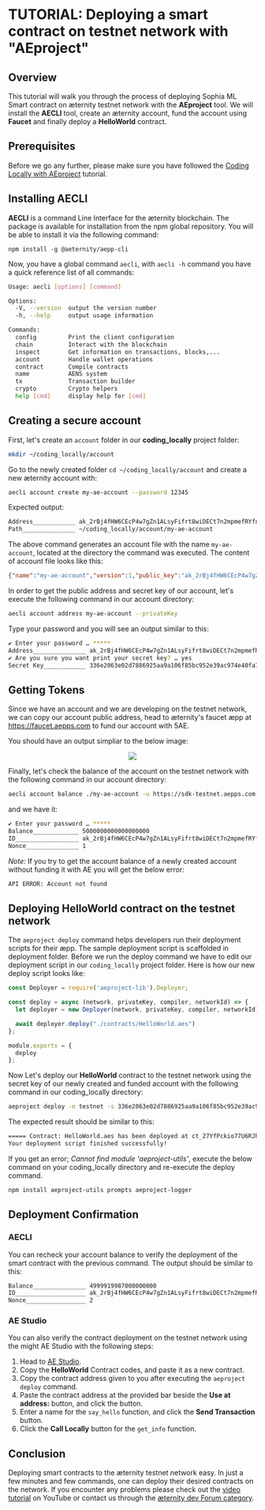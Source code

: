 # TUTORIAL: Deploying a smart contract on testnet network with "AEproject"
## Overview
This tutorial will walk you through the process of deploying Sophia ML Smart contract on æternity testnet network with the **AEproject** tool. We will install the **AECLI** tool, create an æternity account, fund the account using **Faucet** and finally deploy a **HelloWorld** contract.

## Prerequisites
Before we go any further, please make sure you have followed the <a href="../coding-locally-with-aeproject" target="_blank">Coding Locally with AEproject</a> tutorial.

## Installing AECLI
**AECLI** is a command Line Interface for the æternity blockchain. The package is available for installation from the npm global repository. You will be able to install it via the following command:
```
npm install -g @aeternity/aepp-cli
```

Now, you have a global command ```aecli```, with ```aecli -h``` command you have a quick reference list of all commands:

```bash
Usage: aecli [options] [command]

Options:
  -V, --version  output the version number
  -h, --help     output usage information

Commands:
  config         Print the client configuration
  chain          Interact with the blockchain
  inspect        Get information on transactions, blocks,...
  account        Handle wallet operations
  contract       Compile contracts
  name           AENS system
  tx             Transaction builder
  crypto         Crypto helpers
  help [cmd]     display help for [cmd]
```

## Creating a secure account
First, let's create an `account` folder in our **coding_locally** project folder:

```bash
mkdir ~/coding_locally/account
```

Go to the newly created folder ```cd ~/coding_locally/account``` and create a new æternity account with:
```bash
aecli account create my-ae-account --password 12345
```

Expected output:
```bash
Address____________ ak_2rBj4fHW6CEcP4w7gZn1ALsyFifrt8wiDECt7n2mpmefRYfnyH
Path_______________ ~/coding_locally/account/my-ae-account
```

The above command generates an account file with the name `my-ae-account`, located at the directory the command was executed. The content of account file looks like this:
```json
{"name":"my-ae-account","version":1,"public_key":"ak_2rBj4fHW6CEcP4w7gZn1ALsyFifrt8wiDECt7n2mpmefRYfnyH","id":"217c1716-fe58-4145-a80d-a7e12d6f1381","crypto":{"secret_type":"ed25519","symmetric_alg":"xsalsa20-poly1305","ciphertext":"ff1c6ba1dd48df09e536c4ffbbfff92c5a72a38ba41ac6f4a96501b323d2c9380fccdda798f53b2105d4e37346ae514cb6efc980930b542dccc0f7017d66bde6526ea269e843757d4627a91c4700eb81","cipher_params":{"nonce":"311d045274e9326cb2145722a029212c71affe007a38bc0b"},"kdf":"argon2id","kdf_params":{"memlimit_kib":65536,"opslimit":3,"parallelism":1,"salt":"517ce31f0fe994ee54b32860dafd591a"}}}
```

In order to get the public address and secret key of our account, let's execute the following command in our account directory:
```bash
aecli account address my-ae-account --privateKey
```
Type your password and you will see an output similar to this:
```bash
✔ Enter your password … *****
Address_______________ ak_2rBj4fHW6CEcP4w7gZn1ALsyFifrt8wiDECt7n2mpmefRYfnyH
✔ Are you sure you want print your secret key? … yes
Secret Key____________ 336e2063e02d7886925aa9a106f85bc952e39ac974e40fa7490c0aab12b551c2f3606032c111eaacb784aa21f35534642ca1d198866285dc37832e1721ea1e47
```

## Getting Tokens
Since we have an account and we are developing on the testnet network, we can copy our account public address, head to æternity's faucet æpp at <a href="https://faucet.aepps.com" target="_blank">https://faucet.aepps.com</a> to fund our account with 5AE. 

You should have an output simpliar to the below image:
<p align="center"><img src="https://ipfs.io/ipfs/QmTMWAx7j7Z5eGaXK5xG47Qwfm2j3ahFt1NgS9Kb8g4ASb"></p>

Finally, let's check the balance of the account on the testnet network with the following command in our account directory:
```bash
aecli account balance ./my-ae-account -u https://sdk-testnet.aepps.com
```
and we have it:
```bash
✔ Enter your password … *****
Balance_____________ 5000000000000000000
ID__________________ ak_2rBj4fHW6CEcP4w7gZn1ALsyFifrt8wiDECt7n2mpmefRYfnyH
Nonce_______________ 1
```

*Note:* If you try to get the account balance of a newly created account without funding it with AE you will get the below error:
```bash
API ERROR: Account not found
```

## Deploying HelloWorld contract on the testnet network
The ```aeproject deploy``` command helps developers run their deployment scripts for their æpp. The sample deployment script is scaffolded in deployment folder. Before we run the deploy command we have to edit our deployment script in our `coding_locally` project folder. Here is how our new deploy script looks like:
```js
const Deployer = require('aeproject-lib').Deployer;

const deploy = async (network, privateKey, compiler, networkId) => {
  let deployer = new Deployer(network, privateKey, compiler, networkId)

  await deployer.deploy("./contracts/HelloWorld.aes")
};

module.exports = {
  deploy
};
```

Now Let's deploy our **HelloWorld** contract to the testnet network using the secret key of our newly created and funded account with the following command in our coding_locally directory:
```bash
aeproject deploy -n testnet -s 336e2063e02d7886925aa9a106f85bc952e39ac974e40fa7490c0aab12b551c2f3606032c111eaacb784aa21f35534642ca1d198866285dc37832e1721ea1e47
```
The expected result should be similar to this:
```bash
===== Contract: HelloWorld.aes has been deployed at ct_27YfPckio77U6RJh9yisxidQZtegWmYQUxL5A8o8biQka7N4f1 =====
Your deployment script finished successfully!
```

If you get an error; *Cannot find module 'aeproject-utils'*, execute the below command on your coding_locally directory and re-execute the deploy command.
```bash
npm install aeproject-utils prompts aeproject-logger
```

## Deployment Confirmation
### AECLI
You can recheck your account balance to verify the deployment of the smart contract with the previous command. The output should be similar to this:
```bash
Balance_______________ 4999919987000000000
ID____________________ ak_2rBj4fHW6CEcP4w7gZn1ALsyFifrt8wiDECt7n2mpmefRYfnyH
Nonce_________________ 2
```

### AE Studio
You can also verify the contract deployment on the testnet network using the might AE Studio with the following steps:

1. Head to <a href="https://studio.aepps.com" target="_blank">AE Studio</a>.
2. Copy the **HelloWorld** Contract codes, and paste it as a new contract.
3. Copy the contract address given to you after executing the `aeproject deploy` command.
4. Paste the contract address at the provided bar beside the **Use at address:** button, and click the button.
5. Enter a name for the `say_hello` function, and click the **Send Transaction** button.
6. Click the **Call Locally** button for the `get_info` function. 

## Conclusion
Deploying smart contracts to the æternity testnet network easy. In just a few minutes and few commands, one can deploy their desired contracts on the network. If you encounter any problems please check out the <a href="https://www.youtube.com/watch?v=IoFlZHWbhX4&list=PLVz98HTQCJzRmy8naIh49mAW306kGyGXA&index=3" target="_blank">video tutorial</a> on YouTube or contact us through the <a href="https://forum.aeternity.com/c/development" target="_blank">æternity dev Forum category</a>.